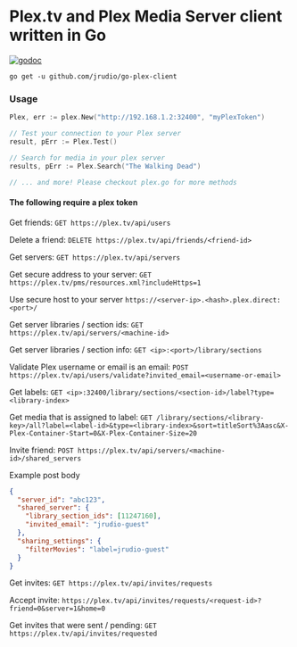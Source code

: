# Plex.tv and Plex Media Server client written in Go

[![godoc](http://img.shields.io/badge/godoc-reference-blue.svg?style=flat)](https://godoc.org/github.com/jrudio/go-plex-client)

`go get -u github.com/jrudio/go-plex-client`

### Usage

```Go
Plex, err := plex.New("http://192.168.1.2:32400", "myPlexToken")

// Test your connection to your Plex server
result, pErr := Plex.Test()

// Search for media in your plex server
results, pErr := Plex.Search("The Walking Dead")

// ... and more! Please checkout plex.go for more methods
```

#### The following require a plex token

Get friends: `GET https://plex.tv/api/users`

Delete a friend: `DELETE https://plex.tv/api/friends/<friend-id>`

Get servers: `GET https://plex.tv/api/servers`

Get secure address to your server: `GET https://plex.tv/pms/resources.xml?includeHttps=1`

Use secure host to your server `https://<server-ip>.<hash>.plex.direct:<port>/`

Get server libraries / section ids: `GET https://plex.tv/api/servers/<machine-id>`

Get server libraries / section info: `GET <ip>:<port>/library/sections`

Validate Plex username or email is an email: `POST https://plex.tv/api/users/validate?invited_email=<username-or-email>`

Get labels: `GET <ip>:32400/library/sections/<section-id>/label?type=<library-index>`

Get media that is assigned to label: `GET /library/sections/<library-key>/all?label=<label-id>&type=<library-index>&sort=titleSort%3Aasc&X-Plex-Container-Start=0&X-Plex-Container-Size=20`

Invite friend: `POST https://plex.tv/api/servers/<machine-id>/shared_servers`

Example post body
```json
{
  "server_id": "abc123",
  "shared_server": {
    "library_section_ids": [11247160],
    "invited_email": "jrudio-guest"
  },
  "sharing_settings": {
    "filterMovies": "label=jrudio-guest"
  }
}
```

Get invites: `GET https://plex.tv/api/invites/requests`

Accept invite: `https://plex.tv/api/invites/requests/<request-id>?friend=0&server=1&home=0`

Get invites that were sent / pending: `GET https://plex.tv/api/invites/requested`
